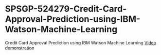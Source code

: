 # SPSGP-524279-Credit-Card-Approval-Prediction-using-IBM-Watson-Machine-Learning
Credit Card Approval Prediction using IBM Watson Machine Learning
[Video demonstration](https://drive.google.com/file/d/11-AcHXK1euXqKfMUduU71H-NACyIXOml/view?usp=sharing)
